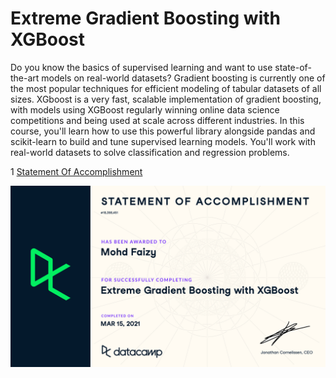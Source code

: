 # Extreme Gradient Boosting with XGBoost

Do you know the basics of supervised learning and want to use state-of-the-art models on real-world datasets? Gradient boosting is currently one of the most popular techniques for efficient modeling of tabular datasets of all sizes. XGboost is a very fast, scalable implementation of gradient boosting, with models using XGBoost regularly winning online data science competitions and being used at scale across different industries. In this course, you'll learn how to use this powerful library alongside pandas and scikit-learn to build and tune supervised learning models. You'll work with real-world datasets to solve classification and regression problems.

1
[Statement Of Accomplishment]()

 <p align='center'>
  <a href="#">
    <img src='https://github.com/mohd-faizy/CAREER-TRACK-Machine-Learning-Scientist-with-Python/blob/main/_Certificates/%5BCert%5D_04_Extreme%20Gradient%20Boosting%20with%20XGBoost.jpg?raw=true' alt="cert-01">
  </a>
</p>
